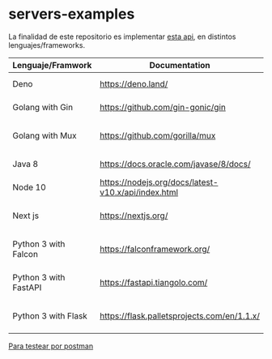 # servers-examples

La finalidad de este repositorio es implementar [esta api](https://github.com/mesaglio/server-example/blob/master/swagger/swagger-3.yml), en distintos lenguajes/frameworks.

| Lenguaje/Framwork     | Documentation                                       | Example                                                                      |
|-----------------------|-----------------------------------------------------|------------------------------------------------------------------------------|
| Deno                  | https://deno.land/                                  | https://github.com/mesaglio/server-example/tree/master/deno-server           |
| Golang with Gin       | https://github.com/gin-gonic/gin                    | https://github.com/mesaglio/server-example/tree/master/go-gin-server         |
| Golang with Mux       | https://github.com/gorilla/mux                      | https://github.com/mesaglio/server-example/tree/master/go-mux-server         |
| Java 8                | https://docs.oracle.com/javase/8/docs/              | https://github.com/mesaglio/server-example/tree/master/java-server           |
| Node 10               | https://nodejs.org/docs/latest-v10.x/api/index.html | https://github.com/mesaglio/server-example/tree/master/nodejs-server         |
| Next js                | https://nextjs.org/ | https://github.com/mesaglio/server-example/tree/master/node-next-example         |
| Python 3 with Falcon  | https://falconframework.org/                        | https://github.com/mesaglio/server-example/tree/master/python-falcon-server  |
| Python 3 with FastAPI | https://fastapi.tiangolo.com/                       | https://github.com/mesaglio/server-example/tree/master/python-fastapi-server |
| Python 3 with Flask   | https://flask.palletsprojects.com/en/1.1.x/         | https://github.com/mesaglio/server-example/tree/master/python-flask-server   |

[Para testear por postman](https://www.postman.com/collections/312b18a3c17171bdde6d)
